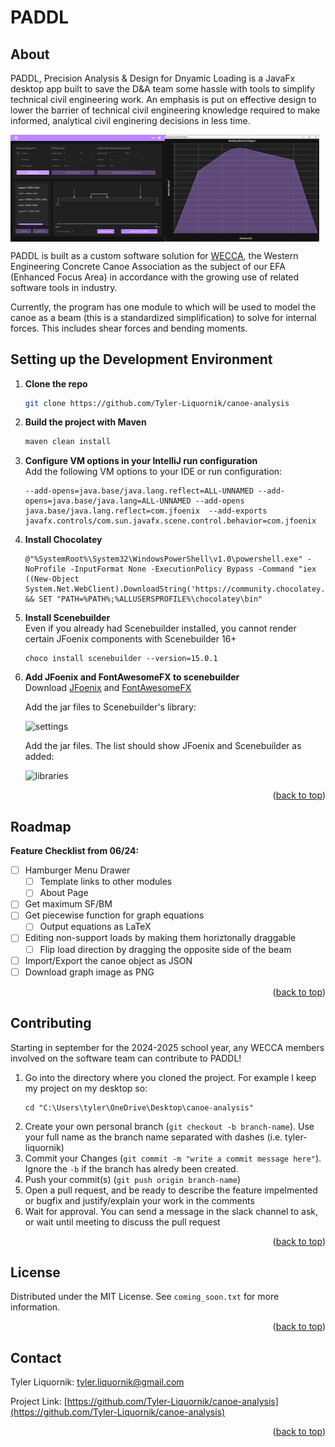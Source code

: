 # PADDL

## About
PADDL, Precision Analysis & Design for Dnyamic Loading is a JavaFx desktop app built to save the D&A team some hassle with tools to simplify technical civil engineering work. An emphasis is put on effective design to lower the barrier of technical civil engineering knowledge required to make informed, analytical civil enginering decisions in less time.

<div style="display: flex; flex-direction: row;">
    <img src="images/UI.png" alt="UI" style="width: 49%;" />
    <img src="images/graph.png" alt="graph" style="width: 49%;" />
</div>

PADDL is built as a custom software solution for [WECCA](https://wecca.org/), the Western Engineering Concrete Canoe Association as the subject of our EFA (Enhanced Focus Area) in accordance with the growing use of related software tools in industry.

Currently, the program has one module to which will be used to model the canoe as a beam (this is a standardized simplification) to solve for internal forces. This includes shear forces and bending moments.

## Setting up the Development Environment

1. <b>Clone the repo</b>
   ```sh
   git clone https://github.com/Tyler-Liquornik/canoe-analysis
   ```
2. <b>Build the project with Maven</b>
   ```sh
   maven clean install
   ```
3. <b>Configure VM options in your IntelliJ run configuration</b><br/>
   Add the following VM options to your IDE or run configuration:
   ```
   --add-opens=java.base/java.lang.reflect=ALL-UNNAMED --add-opens=java.base/java.lang=ALL-UNNAMED --add-opens java.base/java.lang.reflect=com.jfoenix  --add-exports javafx.controls/com.sun.javafx.scene.control.behavior=com.jfoenix
   ```
4. <b>Install Chocolatey</b>
    ```
    @"%SystemRoot%\System32\WindowsPowerShell\v1.0\powershell.exe" -NoProfile -InputFormat None -ExecutionPolicy Bypass -Command "iex ((New-Object System.Net.WebClient).DownloadString('https://community.chocolatey.org/install.ps1'))" && SET "PATH=%PATH%;%ALLUSERSPROFILE%\chocolatey\bin"
    ```
5. <b>Install Scenebuilder</b> <br/>
   Even if you already had Scenebuilder installed, you cannot render certain JFoenix components with Scenebuilder 16+
   ```
   choco install scenebuilder --version=15.0.1
6. <b>Add JFoenix and FontAwesomeFX to scenebuilder</b><br/>
   Download [JFoenix](https://jar-download.com/artifacts/com.jfoenix/jfoenix/9.0.10/source-code) and [FontAwesomeFX](https://jar-download.com/artifacts/de.jensd/fontawesomefx/8.2/source-code)

   Add the jar files to Scenebuilder's library:
   
   ![settings](images/settings.png)

   Add the jar files. The list should show JFoenix and Scenebuilder as added:

    ![libraries](images/libraries.png)
   
<p align="right">(<a href="#readme-top">back to top</a>)</p>

## Roadmap

<b>Feature Checklist from 06/24:</b>

- [ ] Hamburger Menu Drawer
  - [ ] Template links to other modules
  - [ ] About Page
- [ ] Get maximum SF/BM 
- [ ] Get piecewise function for graph equations
  - [ ] Output equations as LaTeX
- [ ] Editing non-support loads by making them horiztonally draggable
  - [ ] Flip load direction by dragging the opposite side of the beam
- [ ] Import/Export the canoe object as JSON
- [ ] Download graph image as PNG

<p align="right">(<a href="#readme-top">back to top</a>)</p>



<!-- CONTRIBUTING -->
## Contributing
Starting in september for the 2024-2025 school year, any WECCA members involved on the software team can contribute to PADDL!

1. Go into the directory where you cloned the project. For example I keep my project on my desktop so: <br/>
   ```
   cd "C:\Users\tyler\OneDrive\Desktop\canoe-analysis"
   ```
2. Create your own personal branch (`git checkout -b branch-name`). Use your full name as the branch name separated with dashes (i.e. tyler-liquornik)
3. Commit your Changes (`git commit -m "write a commit message here"`). Ignore the `-b` if the branch has alredy been created.
4. Push your commit(s) (`git push origin branch-name`)
5. Open a pull request, and be ready to describe the feature impelmented or bugfix and justify/explain your work in the comments
6. Wait for approval. You can send a message in the slack channel to ask, or wait until meeting to discuss the pull request

<p align="right">(<a href="#readme-top">back to top</a>)</p>

<!-- LICENSE -->
## License

Distributed under the MIT License. See `coming_soon.txt` for more information.

<p align="right">(<a href="#readme-top">back to top</a>)</p>

<!-- CONTACT -->
## Contact

Tyler Liquornik: tyler.liquornik@gmail.com

Project Link: [https://github.com/Tyler-Liquornik/canoe-analysis](https://github.com/Tyler-Liquornik/canoe-analysis)

<p align="right">(<a href="#readme-top">back to top</a>)</p>

<!-- MARKDOWN LINKS & IMAGES -->
<!-- https://www.markdownguide.org/basic-syntax/#reference-style-links -->
<!-- [contributors-shield]: https://img.shields.io/github/contributors/othneildrew/Best-README-Template.svg?style=for-the-badge
[contributors-url]: https://github.com/othneildrew/Best-README-Template/graphs/contributors
[forks-shield]: https://img.shields.io/github/forks/othneildrew/Best-README-Template.svg?style=for-the-badge
[forks-url]: https://github.com/othneildrew/Best-README-Template/network/members
[stars-shield]: https://img.shields.io/github/stars/othneildrew/Best-README-Template.svg?style=for-the-badge
[stars-url]: https://github.com/othneildrew/Best-README-Template/stargazers
[issues-shield]: https://img.shields.io/github/issues/othneildrew/Best-README-Template.svg?style=for-the-badge
[issues-url]: https://github.com/othneildrew/Best-README-Template/issues
[license-shield]: https://img.shields.io/github/license/othneildrew/Best-README-Template.svg?style=for-the-badge
[license-url]: https://github.com/othneildrew/Best-README-Template/blob/master/LICENSE.txt
[linkedin-shield]: https://img.shields.io/badge/-LinkedIn-black.svg?style=for-the-badge&logo=linkedin&colorB=555
[linkedin-url]: https://linkedin.com/in/othneildrew
[product-screenshot]: images/screenshot.png -->
